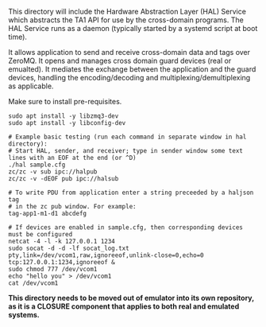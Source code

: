 This directory will include the Hardware Abstraction Layer (HAL) Service which
abstracts the TA1 API for use by the cross-domain programs. The HAL Service
runs as a daemon (typically started by a systemd script at boot time).  

It allows application to send and receive cross-domain data and tags over
ZeroMQ. It opens and manages cross domain guard devices (real or emualted). It
mediates the exchange between the application and the guard devices, handling
the encoding/decoding and multiplexing/demultiplexing as applicable.

Make sure to install pre-requisites.
```
sudo apt install -y libzmq3-dev
sudo apt install -y libconfig-dev
```

```
# Example basic testing (run each command in separate window in hal directory):
# Start HAL, sender, and receiver; type in sender window some text lines with an EOF at the end (or ^D)
./hal sample.cfg
zc/zc -v sub ipc://halpub
zc/zc -v -dEOF pub ipc://halsub

# To write PDU from application enter a string preceeded by a haljson tag
# in the zc pub window. For example:
tag-app1-m1-d1 abcdefg
```

```
# If devices are enabled in sample.cfg, then corresponding devices must be configured
netcat -4 -l -k 127.0.0.1 1234
sudo socat -d -d -lf socat_log.txt pty,link=/dev/vcom1,raw,ignoreeof,unlink-close=0,echo=0 tcp:127.0.0.1:1234,ignoreeof &
sudo chmod 777 /dev/vcom1
echo "hello you" > /dev/vcom1
cat /dev/vcom1
```

**This directory needs to be moved out of emulator into its own repository, as it
is a CLOSURE component that applies to both real and emulated systems.**

